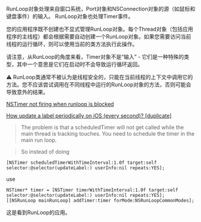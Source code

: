RunLoop对象处理来自窗口系统，Port对象和NSConnection对象的源（如鼠标和键盘事件）的输入。 RunLoop对象也处理Timer事件。

您的应用程序既不创建也不显式管理RunLoop对象。每个Thread对象（包括应用程序的主线程）都会根据需要自动创建一个RunLoop对象。如果您需要访问当前线程的运行循环，则可以使用当前的类方法执行此操作。

请注意，从RunLoop的角度来看，Timer对象不是“输入” - 它们是一种特殊的类型，其中一个意思是它们在启动时不会导致运行循环返回。


⚠️ RunLoop类通常不被认为是线程安全的，只能在当前线程的上下文中调用它的方法。您不应该尝试调用在不同线程中运行的RunLoop对象的方法，否则可能会导致意外的结果。


[NSTimer not firing when runloop is blocked](https://stackoverflow.com/questions/1995825/nstimer-not-firing-when-runloop-is-blocked)


[How update a label periodically on iOS (every second)? [duplicate]](https://stackoverflow.com/questions/6229759/how-update-a-label-periodically-on-ios-every-second)


> The problem is that a scheduledTimer will not get called while the main thread is tracking touches. You need to schedule the timer in the main run loop.

> So instead of doing

```
[NSTimer scheduledTimerWithTimeInterval:1.0f target:self selector:@selector(updateLabel:) userInfo:nil repeats:YES];
```

use 

```
NSTimer* timer = [NSTimer timerWithTimeInterval:1.0f target:self selector:@selector(updateLabel:) userInfo:nil repeats:YES];
[[NSRunLoop mainRunLoop] addTimer:timer forMode:NSRunLoopCommonModes];
```
这是看到RunLoop的应用。